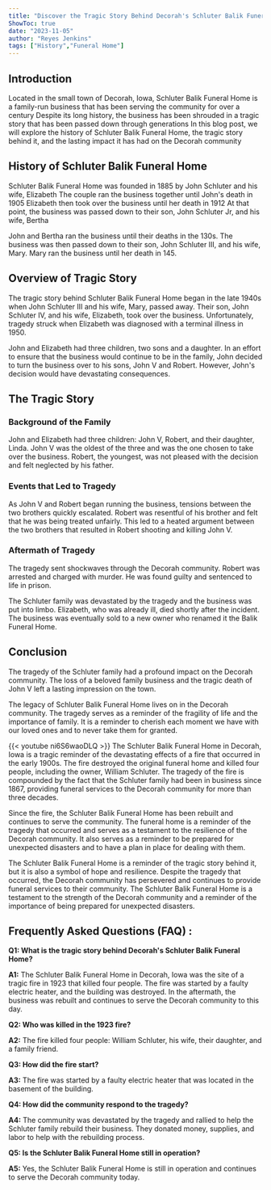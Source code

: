 ```yaml
---
title: "Discover the Tragic Story Behind Decorah's Schluter Balik Funeral Home"
ShowToc: true 
date: "2023-11-05"
author: "Reyes Jenkins" 
tags: ["History","Funeral Home"]
---
```

## Introduction
Located in the small town of Decorah, Iowa, Schluter Balik Funeral Home is a family-run business that has been serving the community for over a century Despite its long history, the business has been shrouded in a tragic story that has been passed down through generations In this blog post, we will explore the history of Schluter Balik Funeral Home, the tragic story behind it, and the lasting impact it has had on the Decorah community

## History of Schluter Balik Funeral Home
Schluter Balik Funeral Home was founded in 1885 by John Schluter and his wife, Elizabeth The couple ran the business together until John's death in 1905 Elizabeth then took over the business until her death in 1912 At that point, the business was passed down to their son, John Schluter Jr, and his wife, Bertha

John and Bertha ran the business until their deaths in the 130s. The business was then passed down to their son, John Schluter III, and his wife, Mary. Mary ran the business until her death in 145.

## Overview of Tragic Story
The tragic story behind Schluter Balik Funeral Home began in the late 1940s when John Schluter III and his wife, Mary, passed away. Their son, John Schluter IV, and his wife, Elizabeth, took over the business. Unfortunately, tragedy struck when Elizabeth was diagnosed with a terminal illness in 1950.

John and Elizabeth had three children, two sons and a daughter. In an effort to ensure that the business would continue to be in the family, John decided to turn the business over to his sons, John V and Robert. However, John's decision would have devastating consequences.

## The Tragic Story
### Background of the Family
John and Elizabeth had three children: John V, Robert, and their daughter, Linda. John V was the oldest of the three and was the one chosen to take over the business. Robert, the youngest, was not pleased with the decision and felt neglected by his father.

### Events that Led to Tragedy
As John V and Robert began running the business, tensions between the two brothers quickly escalated. Robert was resentful of his brother and felt that he was being treated unfairly. This led to a heated argument between the two brothers that resulted in Robert shooting and killing John V.

### Aftermath of Tragedy
The tragedy sent shockwaves through the Decorah community. Robert was arrested and charged with murder. He was found guilty and sentenced to life in prison.

The Schluter family was devastated by the tragedy and the business was put into limbo. Elizabeth, who was already ill, died shortly after the incident. The business was eventually sold to a new owner who renamed it the Balik Funeral Home.

## Conclusion
The tragedy of the Schluter family had a profound impact on the Decorah community. The loss of a beloved family business and the tragic death of John V left a lasting impression on the town.

The legacy of Schluter Balik Funeral Home lives on in the Decorah community. The tragedy serves as a reminder of the fragility of life and the importance of family. It is a reminder to cherish each moment we have with our loved ones and to never take them for granted.

{{< youtube ni6S6waoDLQ >}} 
The Schluter Balik Funeral Home in Decorah, Iowa is a tragic reminder of the devastating effects of a fire that occurred in the early 1900s. The fire destroyed the original funeral home and killed four people, including the owner, William Schluter. The tragedy of the fire is compounded by the fact that the Schluter family had been in business since 1867, providing funeral services to the Decorah community for more than three decades.

Since the fire, the Schluter Balik Funeral Home has been rebuilt and continues to serve the community. The funeral home is a reminder of the tragedy that occurred and serves as a testament to the resilience of the Decorah community. It also serves as a reminder to be prepared for unexpected disasters and to have a plan in place for dealing with them.

The Schluter Balik Funeral Home is a reminder of the tragic story behind it, but it is also a symbol of hope and resilience. Despite the tragedy that occurred, the Decorah community has persevered and continues to provide funeral services to their community. The Schluter Balik Funeral Home is a testament to the strength of the Decorah community and a reminder of the importance of being prepared for unexpected disasters.

## Frequently Asked Questions (FAQ) :
**Q1: What is the tragic story behind Decorah's Schluter Balik Funeral Home?**

**A1:** The Schluter Balik Funeral Home in Decorah, Iowa was the site of a tragic fire in 1923 that killed four people. The fire was started by a faulty electric heater, and the building was destroyed. In the aftermath, the business was rebuilt and continues to serve the Decorah community to this day.

**Q2: Who was killed in the 1923 fire?**

**A2:** The fire killed four people: William Schluter, his wife, their daughter, and a family friend. 

**Q3: How did the fire start?**

**A3:** The fire was started by a faulty electric heater that was located in the basement of the building. 

**Q4: How did the community respond to the tragedy?**

**A4:** The community was devastated by the tragedy and rallied to help the Schluter family rebuild their business. They donated money, supplies, and labor to help with the rebuilding process. 

**Q5: Is the Schluter Balik Funeral Home still in operation?**

**A5:** Yes, the Schluter Balik Funeral Home is still in operation and continues to serve the Decorah community today.



